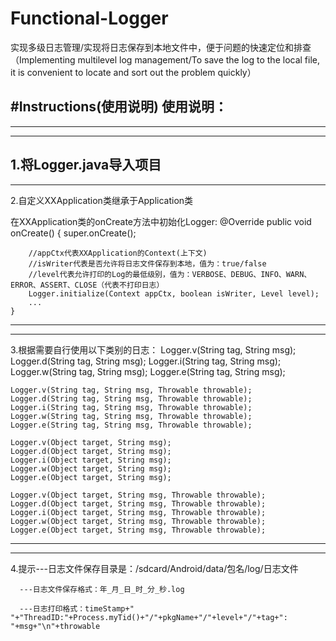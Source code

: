 # Functional-Logger
实现多级日志管理/实现将日志保存到本地文件中，便于问题的快速定位和排查（Implementing multilevel log management/To save the log to the local file, it is convenient to locate and sort out the problem quickly）

#Instructions(使用说明)
使用说明：
-----------------------------------------------------------
-----------------------------------------------------------
-----------------------------------------------------------
1.将Logger.java导入项目
---------------------------------------
---------------------------------------
2.自定义XXApplication类继承于Application类

  在XXApplication类的onCreate方法中初始化Logger:
     @Override
    public void onCreate() {
        super.onCreate();

        //appCtx代表XXApplication的Context(上下文)
        //isWriter代表是否允许将日志文件保存到本地，值为：true/false
        //level代表允许打印的Log的最低级别，值为：VERBOSE、DEBUG、INFO、WARN、ERROR、ASSERT、CLOSE（代表不打印日志）
        Logger.initialize(Context appCtx, boolean isWriter, Level level);
        ...
    }
---------------------------------------
---------------------------------------
3.根据需要自行使用以下类别的日志：
    Logger.v(String tag, String msg);
    Logger.d(String tag, String msg);
    Logger.i(String tag, String msg);
    Logger.w(String tag, String msg);
    Logger.e(String tag, String msg);

    Logger.v(String tag, String msg, Throwable throwable);
    Logger.d(String tag, String msg, Throwable throwable);
    Logger.i(String tag, String msg, Throwable throwable);
    Logger.w(String tag, String msg, Throwable throwable);
    Logger.e(String tag, String msg, Throwable throwable);

    Logger.v(Object target, String msg);
    Logger.d(Object target, String msg);
    Logger.i(Object target, String msg);
    Logger.w(Object target, String msg);
    Logger.e(Object target, String msg);

    Logger.v(Object target, String msg, Throwable throwable);
    Logger.d(Object target, String msg, Throwable throwable);
    Logger.i(Object target, String msg, Throwable throwable);
    Logger.w(Object target, String msg, Throwable throwable);
    Logger.e(Object target, String msg, Throwable throwable);
---------------------------------------
---------------------------------------
4.提示---日志文件保存目录是：/sdcard/Android/data/包名/log/日志文件
     
      ---日志文件保存格式：年_月_日_时_分_秒.log
      
      ---日志打印格式：timeStamp+" "+"ThreadID:"+Process.myTid()+"/"+pkgName+"/"+level+"/"+tag+": "+msg+"\n"+throwable
